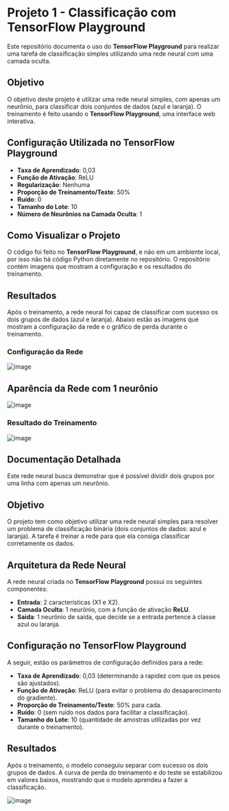 # Projeto 1 - Classificação com TensorFlow Playground

Este repositório documenta o uso do **TensorFlow Playground** para realizar uma tarefa de classificação simples utilizando uma rede neural com uma camada oculta.

## Objetivo

O objetivo deste projeto é utilizar uma rede neural simples, com apenas um neurônio, para classificar dois conjuntos de dados (azul e laranja). O treinamento é feito usando o **TensorFlow Playground**, uma interface web interativa.

## Configuração Utilizada no TensorFlow Playground

- **Taxa de Aprendizado**: 0,03
- **Função de Ativação**: ReLU
- **Regularização**: Nenhuma
- **Proporção de Treinamento/Teste**: 50%
- **Ruído**: 0
- **Tamanho do Lote**: 10
- **Número de Neurônios na Camada Oculta**: 1

## Como Visualizar o Projeto

O código foi feito no **TensorFlow Playground**, e não em um ambiente local, por isso não há código Python diretamente no repositório. O repositório contém imagens que mostram a configuração e os resultados do treinamento.

## Resultados

Após o treinamento, a rede neural foi capaz de classificar com sucesso os dois grupos de dados (azul e laranja). Abaixo estão as imagens que mostram a configuração da rede e o gráfico de perda durante o treinamento.

### Configuração da Rede
![image](https://github.com/user-attachments/assets/9265be9c-b346-40b1-ba35-3d746b7ce139)

## Aparência da Rede com 1 neurônio
![image](https://github.com/user-attachments/assets/20b8156a-7c56-4264-a94b-4312a79a5dc8)


### Resultado do Treinamento
![image](https://github.com/user-attachments/assets/0cf570f2-65fe-47c2-a417-06ebd108faeb)



## Documentação Detalhada

Este rede neural busca demonstrar que é possível dividir dois grupos por uma linha com apenas um neurônio.

## Objetivo

O projeto tem como objetivo utilizar uma rede neural simples para resolver um problema de classificação binária (dois conjuntos de dados: azul e laranja). A tarefa é treinar a rede para que ela consiga classificar corretamente os dados.

## Arquitetura da Rede Neural

A rede neural criada no **TensorFlow Playground** possui os seguintes componentes:

- **Entrada**: 2 características (X1 e X2).
- **Camada Oculta**: 1 neurônio, com a função de ativação **ReLU**.
- **Saída**: 1 neurônio de saída, que decide se a entrada pertence à classe azul ou laranja.

## Configuração no TensorFlow Playground

A seguir, estão os parâmetros de configuração definidos para a rede:

- **Taxa de Aprendizado**: 0,03 (determinando a rapidez com que os pesos são ajustados).
- **Função de Ativação**: ReLU (para evitar o problema do desaparecimento do gradiente).
- **Proporção de Treinamento/Teste**: 50% para cada.
- **Ruído**: 0 (sem ruído nos dados para facilitar a classificação).
- **Tamanho do Lote**: 10 (quantidade de amostras utilizadas por vez durante o treinamento).

## Resultados

Após o treinamento, o modelo conseguiu separar com sucesso os dois grupos de dados. A curva de perda do treinamento e do teste se estabilizou em valores baixos, mostrando que o modelo aprendeu a fazer a classificação.

![image](https://github.com/user-attachments/assets/31e165aa-3e99-42e1-bf7d-889407bee173)


